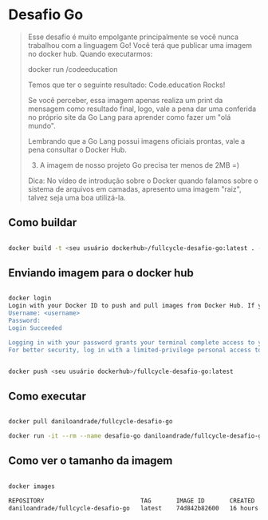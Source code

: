 
# Desafio Go

> Esse desafio é muito empolgante principalmente se você nunca trabalhou com a linguagem Go!
> Você terá que publicar uma imagem no docker hub. Quando executarmos:
>
> docker run <seu-user>/codeeducation
> 
> Temos que ter o seguinte resultado: Code.education Rocks!
> 
> Se você perceber, essa imagem apenas realiza um print da mensagem como resultado final, logo, vale a pena dar uma conferida no próprio site da Go Lang para aprender como fazer um "olá mundo".
> 
> Lembrando que a Go Lang possui imagens oficiais prontas, vale a pena consultar o Docker Hub.
> 
> 3) A imagem de nosso projeto Go precisa ter menos de 2MB =)
> 
> Dica: No vídeo de introdução sobre o Docker quando falamos sobre o sistema de arquivos em camadas, apresento uma imagem "raiz", talvez seja uma boa utilizá-la.


## Como buildar

```bash

docker build -t <seu usuário dockerhub>/fullcycle-desafio-go:latest . -f Dockerfile.prod

```

## Enviando imagem para o docker hub

```bash

docker login
Login with your Docker ID to push and pull images from Docker Hub. If you don't have a Docker ID, head over to https://hub.docker.com to create one.
Username: <username>
Password: 
Login Succeeded

Logging in with your password grants your terminal complete access to your account. 
For better security, log in with a limited-privilege personal access token. Learn more at https://docs.docker.com/go/access-token

```

```bash

docker push <seu usuário dockerhub>/fullcycle-desafio-go:latest 

```

## Como executar

```bash

docker pull daniloandrade/fullcycle-desafio-go

docker run -it --rm --name desafio-go daniloandrade/fullcycle-desafio-go 

```

## Como ver o tamanho da imagem

```bash

docker images

REPOSITORY                           TAG       IMAGE ID       CREATED        SIZE
daniloandrade/fullcycle-desafio-go   latest    74d842b82600   16 hours ago   1.75MB

```

